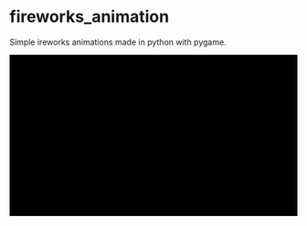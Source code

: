 # fireworks_animation
Simple ireworks animations made in python with pygame.

![](https://github.com/augustynkacper/fireworks_animation/blob/main/animation.gif)
